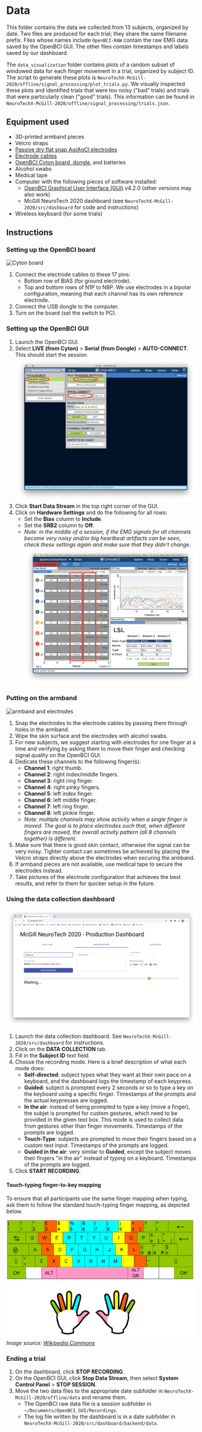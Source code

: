 # Data

This folder contains the data we collected from 13 subjects, organized by date.
Two files are produced for each trial; they share the same filename prefix. 
Files whose names include `OpenBCI-RAW` contain the raw EMG data saved by the OpenBCI GUI.
The other files contain timestamps and labels saved by our dashboard.

The `data_visualization` folder contains plots of a random subset of windowed data for each finger movement in a trial,
organized by subject ID. The script to generate these plots is `NeuroTechX-McGill-2020/offline/signal_processing/plot_trials.py`.
We visually inspected these plots and identified trials that were too noisy ("bad" trials) and trials that were particularly clean ("good" trials).
This information can be found in `NeuroTechX-McGill-2020/offline/signal_processing/trials.json`.

## Equipment used
* 3D-printed armband pieces
* Velcro straps
* [Passive dry flat snap Ag/AgCl electrodes](https://www.fri-fl-shop.com/product/disposable-reusable-flat-snap-eegecg-electrode-tde-202/)
* [Electrode cables](https://shop.openbci.com/products/emg-ecg-snap-electrode-cables?variant=32372786958)
* [OpenBCI Cyton board, dongle](https://shop.openbci.com/products/cyton-biosensing-board-8-channel?variant=38958638542), and batteries
* Alcohol swabs
* Medical tape
* Computer with the following pieces of software installed:
  * [OpenBCI Graphical User Interface (GUI)](https://openbci.com/index.php/downloads) v4.2.0 (other versions may also work)
  * McGill NeuroTech 2020 dashboard (see `NeuroTechX-McGill-2020/src/dashboard` for code and instructions)
* Wireless keyboard (for some trials)

## Instructions

### Setting up the OpenBCI board

![Cyton board](https://github.com/NTX-McGill/NeuroTechX-McGill-2020/blob/main/offline/data/img/cyton_board.png?raw=true)

1. Connect the electrode cables to these 17 pins:
   * Bottom row of BIAS (for ground electrode).
   * Top and bottom rows of N1P to N8P.
     We use electrodes in a bipolar configuration, meaning that each channel has its own reference electrode.
2. Connect the USB dongle to the computer.
3. Turn on the board (set the switch to PC).

### Setting up the OpenBCI GUI

1. Launch the OpenBCI GUI.
2. Select **LIVE (from Cyton)** > **Serial (from Dongle)** > **AUTO-CONNECT**. This should start the session.
![GUI start session](https://github.com/NTX-McGill/NeuroTechX-McGill-2020/blob/main/offline/data/img/GUI_start_session.png?raw=true)
3. Click **Start Data Stream** in the top right corner of the GUI.
4. Click on **Hardware Settings** and do the following for all rows:
    * Set the **Bias** column to **Include**.
    * Set the **SRB2** column to **Off**.
    * *Note: in the middle of a session, if the EMG signals for all channels become very noisy and/or big heartbeat artifacts can be seen,
      check these settings again and make sure that they didn't change.*
![GUI hardware seetting](https://github.com/NTX-McGill/NeuroTechX-McGill-2020/blob/main/offline/data/img/GUI_hardware_settings.png?raw=true)

### Putting on the armband

![armband and electrodes](https://github.com/NTX-McGill/NeuroTechX-McGill-2020/blob/main/offline/data/img/armband_electrodes.png?raw=true)

1. Snap the electrodes to the electrode cables by passing them through holes in the armband.
2. Wipe the skin surface and the electrodes with alcohol swabs.
3. For new subjects, we suggest starting with electrodes for one finger at a time and 
   verifying by asking them to move their finger and checking signal quality on the OpenBCI GUI.
4. Dedicate these channels to the following finger(s):
   * **Channel 1**: right thumb.
   * **Channel 2**: right index/middle fingers.
   * **Channel 3**: right ring finger.
   * **Channel 4**: right pinky fingers.
   * **Channel 5**: left index finger.
   * **Channel 6**: left middle finger.
   * **Channel 7**: left ring finger.
   * **Channel 8**: left pinkie finger.
   * *Note: multiple channels may show activity when a single finger is moved. 
      The goal is to place electrodes such that, when different fingers are moved, the overall
      activity pattern (all 8 channels together) is different.*
5. Make sure that there is good skin contact, otherwise the signal can be very noisy.
   Tighter contact can sometimes be achieved by placing the Velcro straps directly above the electrodes when securing the armband.
6. If armband pieces are not available, use medical tape to secure the electrodes instead.
7. Take pictures of the electrode configuration that achieves the best results, and refer to them for quicker setup in the future.

### Using the data collection dashboard

![data collection dashboard](https://github.com/NTX-McGill/NeuroTechX-McGill-2020/blob/main/offline/data/img/data_collection_dashboard.png?raw=true)

1. Launch the data collection dashboard. See `NeuroTechX-McGill-2020/src/dashboard` for instructions.
2. Click on the **DATA COLLECTION** tab.
3. Fill in the **Subject ID** text field.
4. Choose the recording mode. Here is a brief description of what each mode does:
    * **Self-directed**: subject types what they want at their own pace on a keyboard, and the dashboard logs the timestamp of each keypress.
    * **Guided**: subject is prompted every 2 seconds or so to type a key on the keyboard using a specific finger.
      Timestamps of the prompts and the actual keypresses are logged.
    * **In the air**: instead of being prompted to type a key (move a finger), the subjet is prompted for custom gestures, 
      which need to be provided in the given text box. This mode is used to collect data from gestures other than finger movements. 
      Timestamps of the prompts are logged.
    * **Touch-Type**: subjects are prompted to move their fingers based on a custom text input. Timestamps of the prompts are logged.
    * **Guided in the air**: very similar to **Guided**, except the subject moves their fingers "in the air" instead of typing on a keyboard.
      Timestamps of the prompts are logged.
5. Click **START RECORDING**.

#### Touch-typing finger-to-key mapping
To ensure that all participants use the same finger mapping when typing,
ask them to follow the standard touch-typing finger mapping, as depicted below.

![finger mapping](https://github.com/NTX-McGill/NeuroTechX-McGill-2020/blob/main/offline/data/img/finger_mapping.png?raw=true)
*Image source: [Wikipedia Commons](https://commons.wikimedia.org/wiki/File:Italian_keyboard_touchtyping.png)*

### Ending a trial
1. On the dashboard, click **STOP RECORDING**.
2. On the OpenBCI GUI, click **Stop Data Stream**, then select **System Control Panel** > **STOP SESSION**.
3. Move the two data files to the appropriate date subfolder in `NeuroTechX-McGill-2020/offline/data` and rename them.
    * The OpenBCI raw data file is a session subfolder in `~/Documents/OpenBCI_GUI/Recordings`.
    * The log file written by the dashboard is in a date subfolder in `NeuroTechX-McGill-2020/src/dashboard/backend/data`.
